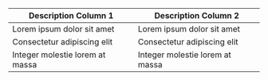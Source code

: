 | Description Column 1            | Description Column 2            |
|---------------------------------|---------------------------------|
| Lorem ipsum dolor sit amet      | Lorem ipsum dolor sit amet      |
| Consectetur adipiscing elit     | Consectetur adipiscing elit     |
| Integer molestie lorem at massa | Integer molestie lorem at massa |
